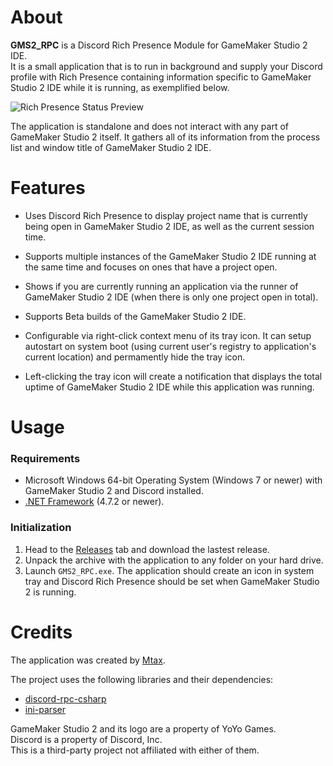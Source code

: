 # About
**GMS2_RPC** is a Discord Rich Presence Module for GameMaker Studio 2 IDE.     
It is a small application that is to run in background and supply your Discord profile with Rich Presence containing information specific to GameMaker Studio 2 IDE while it is running, as exemplified below.

![Rich Presence Status Preview](https://i.imgur.com/fWmYior.png)

The application is standalone and does not interact with any part of GameMaker Studio 2 itself. It gathers all of its information from the process list and window title of GameMaker Studio 2 IDE.


# Features

* Uses Discord Rich Presence to display project name that is currently being open in GameMaker Studio 2 IDE, as well as the current session time.
* Supports multiple instances of the GameMaker Studio 2 IDE running at the same time and focuses on ones that have a project open.
* Shows if you are currently running an application via the runner of GameMaker Studio 2 IDE (when there is only one project open in total).
* Supports Beta builds of the GameMaker Studio 2 IDE.

* Configurable via right-click context menu of its tray icon. It can setup autostart on system boot (using current user's registry to application's current location) and permamently hide the tray icon.
* Left-clicking the tray icon will create a notification that displays the total uptime of GameMaker Studio 2 IDE while this application was running.


# Usage

### Requirements

* Microsoft Windows 64-bit Operating System (Windows 7 or newer) with GameMaker Studio 2 and Discord installed.
* [.NET Framework](https://dotnet.microsoft.com/download/dotnet-framework) (4.7.2 or newer).

### Initialization

1. Head to the [Releases](https://github.com/Git-Mtax/GMS2_RPC/releases) tab and download the lastest release.
2. Unpack the archive with the application to any folder on your hard drive.
3. Launch `GMS2_RPC.exe`. The application should create an icon in system tray and Discord Rich Presence should be set when GameMaker Studio 2 is running.


# Credits

The application was created by [Mtax](https://github.com/Git-Mtax).

The project uses the following libraries and their dependencies:     
* [discord-rpc-csharp](https://github.com/Lachee/discord-rpc-csharp)
* [ini-parser](https://github.com/rickyah/ini-parser)

GameMaker Studio 2 and its logo are a property of YoYo Games.    
Discord is a property of Discord, Inc.    
This is a third-party project not affiliated with either of them.
